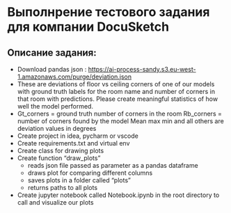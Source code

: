# Выполнрение тестового задания для компании DocuSketch
## Описание задания:
- Download pandas json :
https://ai-process-sandy.s3.eu-west-1.amazonaws.com/purge/deviation.json
- These are deviations of floor vs ceiling corners of one of our models with ground truth labels
for the room name and number of corners in that room with predictions. Please create
meaningful statistics of how well the model performed.
- Gt_corners = ground truth number of corners in the room
Rb_corners = number of corners found by the model
Mean max min and all others are deviation values in degrees
- Create project in idea, pycharm or vscode
- Create requirements.txt and virtual env
- Create class for drawing plots
- Create function “draw_plots”
  - reads json file passed as parameter as a pandas dataframe
  - draws plot for comparing different columns
  - saves plots in a folder called “plots”
  - returns paths to all plots
- Create jupyter notebook called Notebook.ipynb in the root directory to call and visualize our
plots

